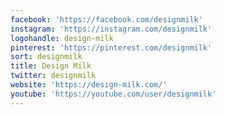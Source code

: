 ```yaml
---
facebook: 'https://facebook.com/designmilk'
instagram: 'https://instagram.com/designmilk'
logohandle: design-milk
pinterest: 'https://pinterest.com/designmilk'
sort: designmilk
title: Design Milk
twitter: designmilk
website: 'https://design-milk.com/'
youtube: 'https://youtube.com/user/designmilk'
---
```

